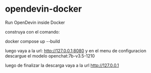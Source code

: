 # opendevin-docker
Run OpenDevin inside Docker

construya con el comando:

docker compose up --build

luego vaya a la url: http://127.0.0.1:8080 y en el menu de configuracion descargue el modelo openchat:7b-v3.5-1210

luego de finalizar la descarga vaya a la url http://127.0.0.1


